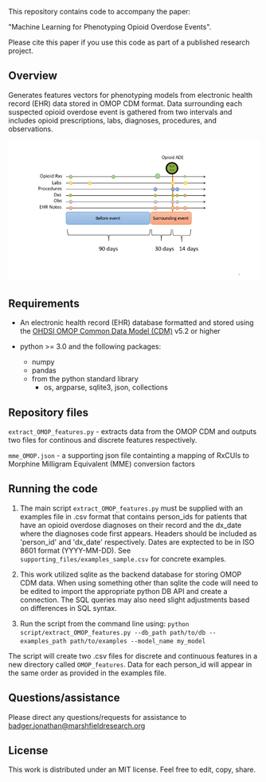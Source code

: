 This repository contains code to accompany the paper:

 "Machine Learning for Phenotyping Opioid Overdose Events".

Please cite this paper if you use this code as part of a published research project.

## Overview

Generates features vectors for phenotyping models from electronic health record (EHR) data stored in OMOP CDM format.  Data surrounding each suspected opioid overdose event is gathered from two intervals and includes opioid prescriptions, labs, diagnoses, procedures, and observations.

![Figure](features.png)


## Requirements
* An electronic health record (EHR) database formatted and stored using the [OHDSI OMOP Common Data Model (CDM)](https://github.com/OHDSI/CommonDataModel) v5.2 or higher

* python >= 3.0 and the following packages:
    * numpy
    * pandas
    * from the python standard library
        * os, argparse, sqlite3, json, collections

## Repository files

`extract_OMOP_features.py` - extracts data from the OMOP CDM and outputs two files for continous and discrete features respectively.

`mme_OMOP.json` - a supporting json file containting a mapping of RxCUIs to Morphine Milligram Equivalent (MME) conversion factors

## Running the code

1.  The main script `extract_OMOP_features.py` must be supplied with an examples file in .csv format that contains person_ids for patients that have an opioid overdose diagnoses on their record and the dx_date where the diagnoses code first appears.
Headers should be included as 'person_id' and 'dx_date' respectively.  Dates are exptected to be in ISO 8601 format (YYYY-MM-DD). See `supporting_files/examples_sample.csv` for concrete examples.

2.  This work utilized sqlite as the backend database for storing OMOP CDM data.  When using something other than sqlite the code will need to be edited to import the appropriate python DB API and create a connection.  The SQL queries may also need slight adjustments based on differences in SQL syntax.

3. Run the script from the command line using:
`python script/extract_OMOP_features.py --db_path path/to/db --examples_path path/to/examples --model_name my_model`

The script will create two .csv files for discrete and continuous features in a new directory called `OMOP_features`.  Data for each person_id will appear in the same order as provided in the examples file.

## Questions/assistance
Please direct any questions/requests for assistance to badger.jonathan@marshfieldresearch.org

## License
This work is distributed under an MIT license.  Feel free to edit, copy, share.

